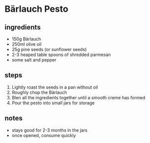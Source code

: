 # Bärlauch Pesto

## ingredients
* 150g Bärlauch
* 250ml olive oil
* 25g pine seeds (or sunflower seeds)
* 2-3 heaped table spoons of shredded parmesan
* some salt and pepper

## steps
1. Lightly roast the seeds in a pan without oil
2. Roughly chop the Bärlauch
3. Blen all the ingredients together until a smooth creme has formed
4. Pour the pesto into small jars for storage

## notes
* stays good for 2-3 months in the jars
* once opened, consume quickly